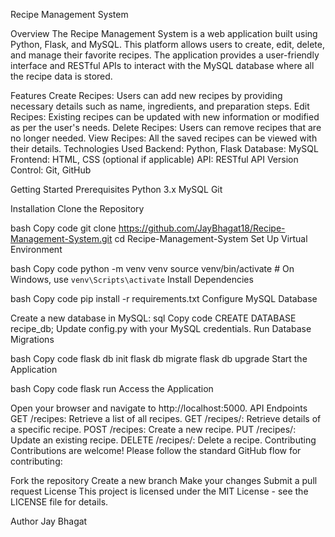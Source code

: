 Recipe Management System

Overview
The Recipe Management System is a web application built using Python, Flask, and MySQL. This platform allows users to create, edit, delete, and manage their favorite recipes. The application provides a user-friendly interface and RESTful APIs to interact with the MySQL database where all the recipe data is stored.

Features
Create Recipes: Users can add new recipes by providing necessary details such as name, ingredients, and preparation steps.
Edit Recipes: Existing recipes can be updated with new information or modified as per the user's needs.
Delete Recipes: Users can remove recipes that are no longer needed.
View Recipes: All the saved recipes can be viewed with their details.
Technologies Used
Backend: Python, Flask
Database: MySQL
Frontend: HTML, CSS (optional if applicable)
API: RESTful API
Version Control: Git, GitHub

Getting Started
Prerequisites
Python 3.x
MySQL
Git

Installation
Clone the Repository

bash
Copy code
git clone https://github.com/JayBhagat18/Recipe-Management-System.git
cd Recipe-Management-System
Set Up Virtual Environment

bash
Copy code
python -m venv venv
source venv/bin/activate  # On Windows, use `venv\Scripts\activate`
Install Dependencies

bash
Copy code
pip install -r requirements.txt
Configure MySQL Database

Create a new database in MySQL:
sql
Copy code
CREATE DATABASE recipe_db;
Update config.py with your MySQL credentials.
Run Database Migrations

bash
Copy code
flask db init
flask db migrate
flask db upgrade
Start the Application

bash
Copy code
flask run
Access the Application

Open your browser and navigate to http://localhost:5000.
API Endpoints
GET /recipes: Retrieve a list of all recipes.
GET /recipes/<id>: Retrieve details of a specific recipe.
POST /recipes: Create a new recipe.
PUT /recipes/<id>: Update an existing recipe.
DELETE /recipes/<id>: Delete a recipe.
Contributing
Contributions are welcome! Please follow the standard GitHub flow for contributing:

Fork the repository
Create a new branch
Make your changes
Submit a pull request
License
This project is licensed under the MIT License - see the LICENSE file for details.

Author
Jay Bhagat


